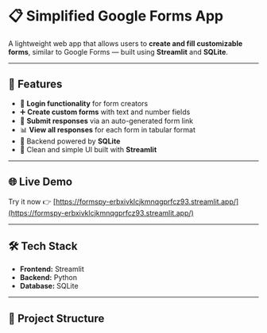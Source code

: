# 📋 Simplified Google Forms App

A lightweight web app that allows users to **create and fill customizable forms**, similar to Google Forms — built using **Streamlit** and **SQLite**.

---

## 🚀 Features

- 🔐 **Login functionality** for form creators
- ➕ **Create custom forms** with text and number fields
- 📝 **Submit responses** via an auto-generated form link
- 📊 **View all responses** for each form in tabular format
- 💾 Backend powered by **SQLite**
- 🎈 Clean and simple UI built with **Streamlit**

---

## 🌐 Live Demo

Try it now 👉 [https://formspy-erbxivklcjkmnqgprfcz93.streamlit.app/](https://formspy-erbxivklcjkmnqgprfcz93.streamlit.app/)

---


## 🛠 Tech Stack

- **Frontend:** Streamlit
- **Backend:** Python
- **Database:** SQLite

---

## 📂 Project Structure

